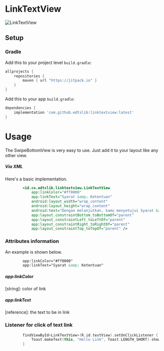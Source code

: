 # LinkTextView

![LinkTextView](https://i.ibb.co/HtKNSnB/linktextview.png)
## Setup
### Gradle

Add this to your project level `build.gradle`:
```groovy
allprojects {
    repositories {
        maven { url "https://jitpack.io" }
    }
}
```
Add this to your app `build.gradle`:
```groovy
dependencies {
    implementation 'com.github.edtslib:linktextview:latest'
}
```
# Usage

The SwipeBottomView is very easy to use. Just add it to your layout like any other view.
##### Via XML

Here's a basic implementation.

```xml
        <id.co.edtslib.linktextview.LinkTextView
            app:linkColor="#ff0000"
            app:linkText="Syarat &amp; Ketentuan"
            android:layout_width="wrap_content"
            android:layout_height="wrap_content"
            android:text="Dengan melanjutkan, kamu menyetujui Syarat &amp; Ketentuan layanan di Aplikasi."
            app:layout_constraintBottom_toBottomOf="parent"
            app:layout_constraintLeft_toLeftOf="parent"
            app:layout_constraintRight_toRightOf="parent"
            app:layout_constraintTop_toTopOf="parent" />
```
### Attributes information

An example is shown below.

```xml
        app:linkColor="#ff0000"
        app:linkText="Syarat &amp; Ketentuan"
```

##### _app:linkColor_
[string]: color of link

##### _app:linkText_
[reference]: the text to be in link

### Listener for click of text link
```kotlin
        findViewById<LinkTextView>(R.id.textView).setOnClickListener {
            Toast.makeText(this, "Hello Link", Toast.LENGTH_SHORT).show()
        }
```





